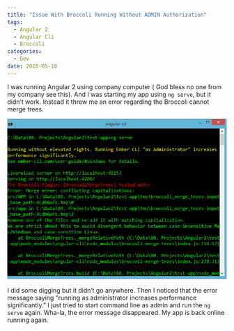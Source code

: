 ```yaml
---
title: "Issue With Broccoli Running Without ADMIN Authorization"
tags:
  - Angular 2
  - Angular Cli
  - Broccoli
categories:
  - Dev
date: 2016-05-10
---
```


I was running Angular 2 using company computer ( God bless no one from my company see this). And I was starting my app using `ng serve`, but it didn’t work. Instead it threw me an error regarding the Broccoli cannot merge trees.

<!--more-->

![ng serve error](../images/ng-serve-error.png)

I did some digging but it didn’t go anywhere. Then I noticed that the error message saying “running as administrator increases performance significantly.” I just tried to start command line as admin and run the `ng serve` again. Wha-la, the error message disappeared. My app is back online running again.
